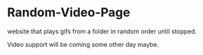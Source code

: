 # Random-Video-Page

website that plays gifs from a folder in random order until stopped.

Video support will be coming some other day maybe.
